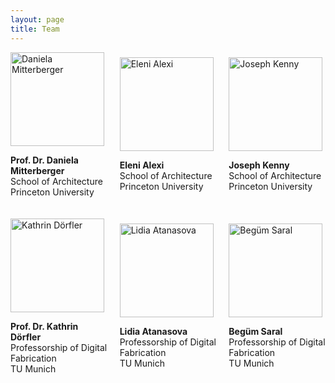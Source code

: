 ```yaml
---
layout: page
title: Team
---
```


<div style="display: flex; flex-wrap: wrap; gap: 20px; align-items: center;">

  <div style="flex: 1 1 30%; text-align: left;">
    <img src="{{site.baseurl}}/images/team-dm.png" alt="Daniela Mitterberger" style="width:150px" class="rounded-corners">
    <p style="text-align: left;"><strong>Prof. Dr. Daniela Mitterberger</strong><br>School of Architecture<br>Princeton University</p>
  </div>

  <div style="flex: 1 1 30%; text-align: left;">
    <img src="{{site.baseurl}}/images/team-ea.png" alt="Eleni Alexi" style="width:150px" class="rounded-corners">
    <p style="text-align: left;"><strong>Eleni Alexi</strong><br>School of Architecture<br>Princeton University</p>
  </div>

  <div style="flex: 1 1 30%; text-align: left;">
    <img src="{{site.baseurl}}/images/team-jk.png" alt="Joseph Kenny" style="width:150px" class="rounded-corners">
    <p style="text-align: left;"><strong>Joseph Kenny</strong><br>School of Architecture<br>Princeton University</p>
  </div>

  <div style="flex: 1 1 30%; text-align: left;">
    <img src="{{site.baseurl}}/images/team-kd.png" alt="Kathrin Dörfler" style="width:150px" class="rounded-corners">
    <p style="text-align: left;"><strong>Prof. Dr. Kathrin Dörfler</strong><br>Professorship of Digital Fabrication<br>TU Munich</p>
  </div>

  <div style="flex: 1 1 30%; text-align: left;">
    <img src="{{site.baseurl}}/images/team-la.png" alt="Lidia Atanasova" style="width:150px" class="rounded-corners">
    <p style="text-align: left;"><strong>Lidia Atanasova</strong><br>Professorship of Digital Fabrication<br>TU Munich</p>
  </div>

  <div style="flex: 1 1 30%; text-align: left;">
    <img src="{{site.baseurl}}/images/team-bs.jpeg" alt="Begüm Saral" style="width:150px" class="rounded-corners">
    <p style="text-align: left;"><strong>Begüm Saral</strong><br>Professorship of Digital Fabrication<br>TU Munich</p>
  </div>

</div>


